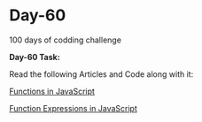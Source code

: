 # Day-60
100 days of codding challenge 

**Day-60 Task:**

Read the following Articles and Code along with it:

[Functions in JavaScript](https://javascript.info/function-basics)

[Function Expressions in JavaScript](https://javascript.info/function-expressions)
